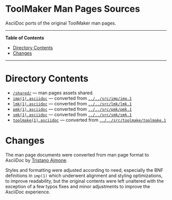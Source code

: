 # ToolMaker Man Pages Sources

AsciiDoc ports of the original ToolMaker man pages.


-----

**Table of Contents**

<!-- MarkdownTOC autolink="true" bracket="round" autoanchor="false" lowercase="only_ascii" uri_encoding="true" levels="1,2,3" -->

- [Directory Contents](#directory-contents)
- [Changes](#changes)

<!-- /MarkdownTOC -->

-----

# Directory Contents

- [`/shared/`][shared/] — man pages assets shared.
- [`imp(1).asciidoc`][imp1 adoc] — converted from [`../../src/imp/imp.1`][imp1 man]
- [`lmk(1).asciidoc`][lmk1 adoc] — converted from [`../../src/lmk/lmk.1`][lmk1 man]
- [`pmk(1).asciidoc`][pmk1 adoc] — converted from [`../../src/pmk/pmk.1`][pmk1 man]
- [`smk(1).asciidoc`][smk1 adoc] — converted from [`../../src/smk/smk.1`][smk1 man]
- [`toolmake(1).asciidoc`][toolmake1 adoc] — converted from [`../../src/toolmake/toolmake.1`][toolmake1 man]

# Changes

The man page documents were converted from man page format to AsciiDoc by [Tristano Ajmone].

Styles and formatting were adjusted according to need, especially the BNF definitions in `imp(1)` which underwent alignment and styling optimizations, to improve readability, but the original contents were left unaltered with the exception of a few typos fixes and minor adjustments to improve the AsciiDoc experience.

<!-----------------------------------------------------------------------------
                               REFERENCE LINKS
------------------------------------------------------------------------------>

[Tristano Ajmone]: https://github.com/tajmone "View Tristano Ajmone's GitHub profile"

<!-- project files and folders -->

[shared/]: ./shared/ "Navigate to shared assets folder"

[imp1 adoc]: ./imp(1).asciidoc "View source document"
[lmk1 adoc]: ./lmk(1).asciidoc "View source document"
[pmk1 adoc]: ./pmk(1).asciidoc "View source document"
[smk1 adoc]: ./smk(1).asciidoc "View source document"
[toolmake1 adoc]: ./toolmake(1).asciidoc "View source document"

[imp1 man]: ../../src/imp/imp.1 "View man page source"
[lmk1 man]: ../../src/lmk/lmk.1 "View man page source"
[pmk1 man]: ../../src/pmk/pmk.1 "View man page source"
[smk1 man]: ../../src/smk/smk.1 "View man page source"
[toolmake1 man]: ../../src/toolmake/toolmake.1 "View man page source"

<!-- EOF -->
